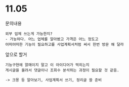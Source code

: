 # 11.05

문의내용
```
외부 업체 쓰는게 가능한지?
- 가능하다. 어느 업체를 알아봤고 가격은 어느 정도고 
어떠어떠한 기능이 필요하고를 사업계획서처럼 써서 한번 방문 해 달라
```
앞으로 할거
```
기능구현에 얽매이지 말고 이 아이디어가 먹히는지 
게시글을 올려서 댓글이나 조회수 분석하는 과정이 필요할 것 같음.

-> 크몽 등 알아보기, 사업계획서 쓰기, 정리글 쓸 준비
```